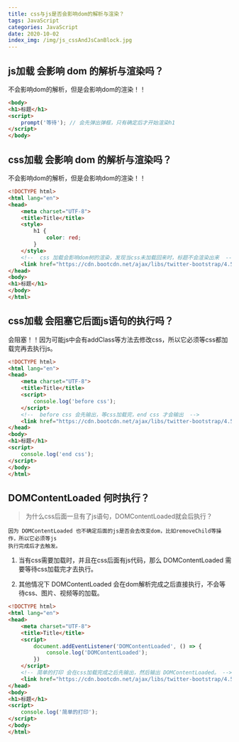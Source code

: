 ```yaml
---
title: css与js是否会影响dom的解析与渲染？
tags: JavaScript
categories: JavaScript
date: 2020-10-02
index_img: /img/js_cssAndJsCanBlock.jpg
---
```


## js加载 会影响 dom 的解析与渲染吗？ 
不会影响dom的解析，但是会影响dom的渲染！！

```html
<body>
<h1>标题</h1>
<script>
    prompt('等待'); // 会先弹出弹框，只有确定后才开始渲染h1
</script>
</body>
```

## css加载 会影响 dom 的解析与渲染吗？
不会影响dom的解析，但是会影响dom的渲染！！

```html
<!DOCTYPE html>
<html lang="en">
<head>
    <meta charset="UTF-8">
    <title>Title</title>
    <style>
        h1 {
            color: red;
        }
    </style>
    <!--  css 加载会影响dom树的渲染，发现当css未加载回来时，标题不会渲染出来  -->
    <link href="https://cdn.bootcdn.net/ajax/libs/twitter-bootstrap/4.5.2/css/bootstrap-grid.css" rel="stylesheet">
</head>
<body>
<h1>标题</h1>
</body>
</html>
```

## css加载 会阻塞它后面js语句的执行吗？
会阻塞！！因为可能js中会有addClass等方法去修改css，所以它必须等css都加载完再去执行js。

```html
<!DOCTYPE html>
<html lang="en">
<head>
    <meta charset="UTF-8">
    <title>Title</title>
    <script>
        console.log('before css');
    </script>
    <!--  before css 会先输出，等css加载完，end css 才会输出  -->
    <link href="https://cdn.bootcdn.net/ajax/libs/twitter-bootstrap/4.5.2/css/bootstrap-grid.css" rel="stylesheet">
</head>
<body>
<h1>标题</h1>
<script>
    console.log('end css');
</script>
</body>
</html>
```

## DOMContentLoaded 何时执行？
>   为什么css后面一旦有了js语句，DOMContentLoaded就会后执行？
    
    因为 DOMContentLoaded 也不确定后面的js是否会去改变dom，比如removeChild等操作，所以它必须等js
    执行完成后才去触发。

1. 当有css需要加载时，并且在css后面有js代码，那么 DOMContentLoaded 需要等待css加载完才去执行。

2. 其他情况下 DOMContentLoaded 会在dom解析完成之后直接执行，不会等待css、图片、视频等的加载。

```html
<!DOCTYPE html>
<html lang="en">
<head>
    <meta charset="UTF-8">
    <title>Title</title>
    <script>
        document.addEventListener('DOMContentLoaded', () => {
            console.log('DOMContentLoaded');
        })
    </script>
    <!-- 简单的打印 会在css加载完成之后先输出，然后输出 DOMContentLoaded。 -->
    <link href="https://cdn.bootcdn.net/ajax/libs/twitter-bootstrap/4.5.2/css/bootstrap-grid.css" rel="stylesheet">
</head>
<body>
<h1>标题</h1>
<script>
    console.log('简单的打印');
</script>
</body>
</html>
```
